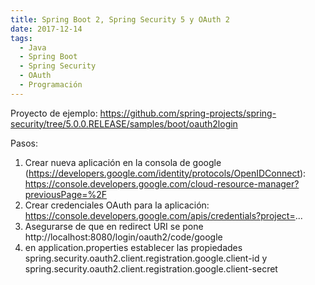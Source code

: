 ```yaml
---
title: Spring Boot 2, Spring Security 5 y OAuth 2
date: 2017-12-14
tags:
  - Java
  - Spring Boot
  - Spring Security
  - OAuth
  - Programación
---
```

Proyecto de ejemplo: https://github.com/spring-projects/spring-security/tree/5.0.0.RELEASE/samples/boot/oauth2login

Pasos:
1. Crear nueva aplicación en la consola de google (https://developers.google.com/identity/protocols/OpenIDConnect): https://console.developers.google.com/cloud-resource-manager?previousPage=%2F
2. Crear credenciales OAuth para la aplicación: https://console.developers.google.com/apis/credentials?project=...
3. Asegurarse de que en redirect URI se pone http://localhost:8080/login/oauth2/code/google
4. en application.properties establecer las propiedades spring.security.oauth2.client.registration.google.client-id y spring.security.oauth2.client.registration.google.client-secret
